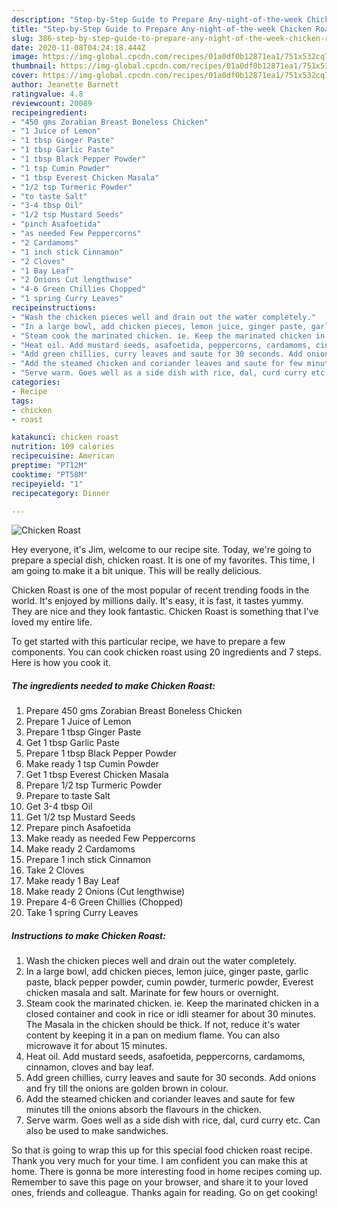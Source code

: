```yaml
---
description: "Step-by-Step Guide to Prepare Any-night-of-the-week Chicken Roast"
title: "Step-by-Step Guide to Prepare Any-night-of-the-week Chicken Roast"
slug: 386-step-by-step-guide-to-prepare-any-night-of-the-week-chicken-roast
date: 2020-11-08T04:24:18.444Z
image: https://img-global.cpcdn.com/recipes/01a0df0b12871ea1/751x532cq70/chicken-roast-recipe-main-photo.jpg
thumbnail: https://img-global.cpcdn.com/recipes/01a0df0b12871ea1/751x532cq70/chicken-roast-recipe-main-photo.jpg
cover: https://img-global.cpcdn.com/recipes/01a0df0b12871ea1/751x532cq70/chicken-roast-recipe-main-photo.jpg
author: Jeanette Barnett
ratingvalue: 4.8
reviewcount: 20089
recipeingredient:
- "450 gms Zorabian Breast Boneless Chicken"
- "1 Juice of Lemon"
- "1 tbsp Ginger Paste"
- "1 tbsp Garlic Paste"
- "1 tbsp Black Pepper Powder"
- "1 tsp Cumin Powder"
- "1 tbsp Everest Chicken Masala"
- "1/2 tsp Turmeric Powder"
- "to taste Salt"
- "3-4 tbsp Oil"
- "1/2 tsp Mustard Seeds"
- "pinch Asafoetida"
- "as needed Few Peppercorns"
- "2 Cardamoms"
- "1 inch stick Cinnamon"
- "2 Cloves"
- "1 Bay Leaf"
- "2 Onions Cut lengthwise"
- "4-6 Green Chillies Chopped"
- "1 spring Curry Leaves"
recipeinstructions:
- "Wash the chicken pieces well and drain out the water completely."
- "In a large bowl, add chicken pieces, lemon juice, ginger paste, garlic paste, black pepper powder, cumin powder, turmeric powder, Everest chicken masala and salt. Marinate for few hours or overnight."
- "Steam cook the marinated chicken. ie. Keep the marinated chicken in a closed container and cook in rice or idli steamer for about 30 minutes. The Masala in the chicken should be thick. If not, reduce it&#39;s water content by keeping it in a pan on medium flame. You can also microwave it for about 15 minutes."
- "Heat oil. Add mustard seeds, asafoetida, peppercorns, cardamoms, cinnamon, cloves and bay leaf."
- "Add green chillies, curry leaves and saute for 30 seconds. Add onions and fry till the onions are golden brown in colour."
- "Add the steamed chicken and coriander leaves and saute for few minutes till the onions absorb the flavours in the chicken."
- "Serve warm. Goes well as a side dish with rice, dal, curd curry etc. Can also be used to make sandwiches."
categories:
- Recipe
tags:
- chicken
- roast

katakunci: chicken roast 
nutrition: 109 calories
recipecuisine: American
preptime: "PT12M"
cooktime: "PT58M"
recipeyield: "1"
recipecategory: Dinner

---
```



![Chicken Roast](https://img-global.cpcdn.com/recipes/01a0df0b12871ea1/751x532cq70/chicken-roast-recipe-main-photo.jpg)

Hey everyone, it's Jim, welcome to our recipe site. Today, we're going to prepare a special dish, chicken roast. It is one of my favorites. This time, I am going to make it a bit unique. This will be really delicious.



Chicken Roast is one of the most popular of recent trending foods in the world. It's enjoyed by millions daily. It's easy, it is fast, it tastes yummy. They are nice and they look fantastic. Chicken Roast is something that I've loved my entire life.


To get started with this particular recipe, we have to prepare a few components. You can cook chicken roast using 20 ingredients and 7 steps. Here is how you cook it.

<!--inarticleads1-->

##### The ingredients needed to make Chicken Roast:

1. Prepare 450 gms Zorabian Breast Boneless Chicken
1. Prepare 1 Juice of Lemon
1. Prepare 1 tbsp Ginger Paste
1. Get 1 tbsp Garlic Paste
1. Prepare 1 tbsp Black Pepper Powder
1. Make ready 1 tsp Cumin Powder
1. Get 1 tbsp Everest Chicken Masala
1. Prepare 1/2 tsp Turmeric Powder
1. Prepare to taste Salt
1. Get 3-4 tbsp Oil
1. Get 1/2 tsp Mustard Seeds
1. Prepare pinch Asafoetida
1. Make ready as needed Few Peppercorns
1. Make ready 2 Cardamoms
1. Prepare 1 inch stick Cinnamon
1. Take 2 Cloves
1. Make ready 1 Bay Leaf
1. Make ready 2 Onions (Cut lengthwise)
1. Prepare 4-6 Green Chillies (Chopped)
1. Take 1 spring Curry Leaves




<!--inarticleads2-->

##### Instructions to make Chicken Roast:

1. Wash the chicken pieces well and drain out the water completely.
1. In a large bowl, add chicken pieces, lemon juice, ginger paste, garlic paste, black pepper powder, cumin powder, turmeric powder, Everest chicken masala and salt. Marinate for few hours or overnight.
1. Steam cook the marinated chicken. ie. Keep the marinated chicken in a closed container and cook in rice or idli steamer for about 30 minutes. The Masala in the chicken should be thick. If not, reduce it&#39;s water content by keeping it in a pan on medium flame. You can also microwave it for about 15 minutes.
1. Heat oil. Add mustard seeds, asafoetida, peppercorns, cardamoms, cinnamon, cloves and bay leaf.
1. Add green chillies, curry leaves and saute for 30 seconds. Add onions and fry till the onions are golden brown in colour.
1. Add the steamed chicken and coriander leaves and saute for few minutes till the onions absorb the flavours in the chicken.
1. Serve warm. Goes well as a side dish with rice, dal, curd curry etc. Can also be used to make sandwiches.




So that is going to wrap this up for this special food chicken roast recipe. Thank you very much for your time. I am confident you can make this at home. There is gonna be more interesting food in home recipes coming up. Remember to save this page on your browser, and share it to your loved ones, friends and colleague. Thanks again for reading. Go on get cooking!
